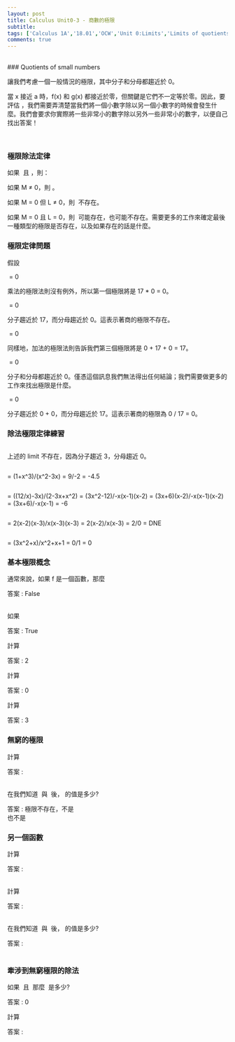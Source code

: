 ```yaml
---
layout: post
title: Calculus Unit0-3 - 商數的極限
subtitle: 
tags: ['Calculus 1A','18.01','OCW','Unit 0:Limits','Limits of quotients','Limit Law for Division']
comments: true
---
```

<br/>
### Quotients of small numbers

讓我們考慮一個一般情況的極限<img src="{{ 'assets/img/quotients/quotients-1.png' | relative_url }}" alt="" />，其中分子和分母都趨近於 0。

當 x 接近 a 時，f(x) 和 g(x) 都接近於零，但關鍵是它們不一定等於零。因此，要評估 <img src="{{ 'assets/img/quotients/quotients-1.png' | relative_url }}" alt="" />，我們需要弄清楚當我們將一個小數字除以另一個小數字的時候會發生什麼。我們會要求你實際將一些非常小的數字除以另外一些非常小的數字，以便自己找出答案！

<br/>

### 極限除法定律

如果 <img src="{{ 'assets/img/quotients/6-1.png' | relative_url }}" alt="" /> 且 <img src="{{ 'assets/img/quotients/6-2.png' | relative_url }}" alt="" />，則：

如果 M ≠ 0，則 <img src="{{ 'assets/img/quotients/6-3.png' | relative_url }}" alt="" />。

如果 M = 0 但 L ≠ 0，則 <img src="{{ 'assets/img/quotients/6-4.png' | relative_url }}" alt="" /> 不存在。

如果 M = 0 且 L = 0，則 <img src="{{ 'assets/img/quotients/6-1.png' | relative_url }}" alt="" /> 可能存在，也可能不存在。需要更多的工作來確定最後一種類型的極限是否存在，以及如果存在的話是什麼。
<br/>

### 極限定律問題

假設 <img src="{{ 'assets/img/quotients/7-1.png' | relative_url }}" alt="" />  <br/>

<img src="{{ 'assets/img/quotients/7-2.png' | relative_url }}" alt="" />  = 0 <br class="new">

乘法的極限法則沒有例外，所以第一個極限將是 17 * 0 = 0。
<br/>

<img src="{{ 'assets/img/quotients/7-3.png' | relative_url }}" alt="" />  = 0 <br class="new">

分子趨近於 17，而分母趨近於 0。這表示著商的極限不存在。
<br/>

<img src="{{ 'assets/img/quotients/7-4.png' | relative_url }}" alt="" />  = 0 <br class="new">

同樣地，加法的極限法則告訴我們第三個極限將是 0 + 17 + 0 = 17。
<br/>

<img src="{{ 'assets/img/quotients/7-5.png' | relative_url }}" alt="" />  = 0 <br class="new">

分子和分母都趨近於 0。僅憑這個訊息我們無法得出任何結論；我們需要做更多的工作來找出極限是什麼。
<br/>

<img src="{{ 'assets/img/quotients/7-6.png' | relative_url }}" alt="" />  = 0 <br class="new">

分子趨近於 0 + 0，而分母趨近於 17。這表示著商的極限為 0 / 17 = 0。
<br/>

### 除法極限定律練習

<img src="{{ 'assets/img/quotients/9-1.png' | relative_url }}" alt="" />  <br class="new">

上述的 limit 不存在，因為分子趨近 3，分母趨近 0。
<br/>

<img src="{{ 'assets/img/quotients/9-2.png' | relative_url }}" alt="" />  <br class="new">

= (1+x^3)/(x^2-3x) = 9/-2 = -4.5
<br/>

<img src="{{ 'assets/img/quotients/9-3.png' | relative_url }}" alt="" />  <br class="new">

= ((12/x)-3x)/(2-3x+x^2) = (3x^2-12)/-x(x-1)(x-2) = (3x+6)(x-2)/-x(x-1)(x-2) = (3x+6)/-x(x-1) = -6
<br/>

<img src="{{ 'assets/img/quotients/9-4.png' | relative_url }}" alt="" />  <br class="new">

= 2(x-2)(x-3)/x(x-3)(x-3) = 2(x-2)/x(x-3) = 2/0 = DNE
<br/>

<img src="{{ 'assets/img/quotients/9-5.png' | relative_url }}" alt="" />  <br class="new">

= (3x^2+x)/x^2+x+1 = 0/1 = 0
<br/>

### 基本極限概念

通常來說，如果 f 是一個函數，那麼 <img src="{{ 'assets/img/quotients/10-1.png' | relative_url }}" alt="" />  <br class="new">

答案 : False <br class="new">
<br/>

如果 <img src="{{ 'assets/img/quotients/10-2.png' | relative_url }}" alt="" />  <br class="new">

答案 : True
<br/> 

計算 <img src="{{ 'assets/img/quotients/10-3.png' | relative_url }}" alt="" />  <br class="new">

答案 : 2
<br/>

計算 <img src="{{ 'assets/img/quotients/10-4.png' | relative_url }}" alt="" />  <br class="new">

答案 : 0
<br/>

計算 <img src="{{ 'assets/img/quotients/10-5.png' | relative_url }}" alt="" />  <br class="new">

答案 : 3
<br/>

### 無窮的極限

計算 <img src="{{ 'assets/img/quotients/11-1.png' | relative_url }}" alt="" />  <br class="new">

答案 : <img src="{{ 'assets/img/quotients/11-2.png' | relative_url }}" alt="" />  <br class="new">
<br/>

在我們知道 <img src="{{ 'assets/img/quotients/11-3.png' | relative_url }}" alt="" /> 與 <img src="{{ 'assets/img/quotients/11-4.png' | relative_url }}" alt="" /> 後，<img src="{{ 'assets/img/quotients/11-5.png' | relative_url }}" alt="" /> 的值是多少? <br class="new">

答案 : 極限不存在，不是 <img src="{{ 'assets/img/quotients/11-6.png' | relative_url }}" alt="" />  <br class="new"> 也不是 <img src="{{ 'assets/img/quotients/11-7.png' | relative_url }}" alt="" />
<br/>

### 另一個函數

計算 <img src="{{ 'assets/img/quotients/12-1.png' | relative_url }}" alt="" />  <br class="new">

答案 : <img src="{{ 'assets/img/quotients/12-2.png' | relative_url }}" alt="" />  <br class="new">
<br/>

計算 <img src="{{ 'assets/img/quotients/12-3.png' | relative_url }}" alt="" />  <br class="new">

答案 : <img src="{{ 'assets/img/quotients/12-2.png' | relative_url }}" alt="" />  <br class="new">
<br/>

在我們知道 <img src="{{ 'assets/img/quotients/12-1.png' | relative_url }}" alt="" /> 與 <img src="{{ 'assets/img/quotients/12-3.png' | relative_url }}" alt="" /> 後，<img src="{{ 'assets/img/quotients/12-5.png' | relative_url }}" alt="" /> 的值是多少? <br class="new">

答案 : <img src="{{ 'assets/img/quotients/12-2.png' | relative_url }}" alt="" />  <br class="new">
<br/>

### 牽涉到無窮極限的除法

如果 <img src="{{ 'assets/img/quotients/15-1.png' | relative_url }}" alt="" /> 且 <img src="{{ 'assets/img/quotients/15-2.png' | relative_url }}" alt="" /> 那麼 <img src="{{ 'assets/img/quotients/15-3.png' | relative_url }}" alt="" /> 是多少? <br class="new">

答案 : 0
<br/>

計算 <img src="{{ 'assets/img/quotients/15-4.png' | relative_url }}" alt="" />  <br class="new">

答案 : <img src="{{ 'assets/img/quotients/15-5.png' | relative_url }}" alt="" />  <br class="new">
<br/>

<br/>
<br/>
<br/>
